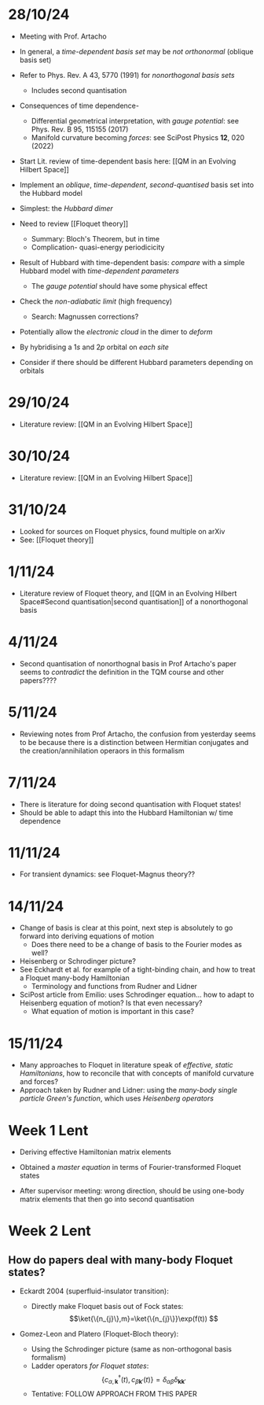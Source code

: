 # 28/10/24
- Meeting with Prof. Artacho

- In general, a _time-dependent basis set_ may be _not orthonormal_ (oblique basis set)
- Refer to Phys. Rev. A 43, 5770 (1991) for _nonorthogonal basis sets_
	- Includes second quantisation
- Consequences of time dependence-
	- Differential geometrical interpretation, with _gauge potential_: see Phys. Rev. B 95, 115155 (2017) 
	- Manifold curvature becoming _forces_: see SciPost Physics **12**, 020 (2022)

- Start Lit. review of time-dependent basis here: [[QM in an Evolving Hilbert Space]]

- Implement an _oblique_, _time-dependent_, _second-quantised_ basis set into the Hubbard model
- Simplest: the _Hubbard dimer_

- Need to review [[Floquet theory]]
	- Summary: Bloch's Theorem, but in time
	- Complication- quasi-energy periodicicity

- Result of Hubbard with time-dependent basis: _compare_ with a simple Hubbard model with _time-dependent parameters_
	- The _gauge potential_ should have some physical effect
- Check the _non-adiabatic limit_ (high frequency)
	- Search: Magnussen corrections?

- Potentially allow the _electronic cloud_ in the dimer to _deform_
- By hybridising a $1s$ and $2p$ orbital on _each site_
- Consider if there should be different Hubbard parameters depending on orbitals

# 29/10/24
- Literature review: [[QM in an Evolving Hilbert Space]]

# 30/10/24
- Literature review: [[QM in an Evolving Hilbert Space]]

# 31/10/24
- Looked for sources on Floquet physics, found multiple on arXiv
- See: [[Floquet theory]]

# 1/11/24
- Literature review of Floquet theory, and [[QM in an Evolving Hilbert Space#Second quantisation|second quantisation]] of a nonorthogonal basis

# 4/11/24
- Second quantisation of nonorthognal basis in Prof Artacho's paper seems to _contradict_ the definition in the TQM course and other papers????

# 5/11/24
 - Reviewing notes from Prof Artacho, the confusion from yesterday seems to be because there is a distinction between Hermitian conjugates and the creation/annihilation operaors in this formalism

# 7/11/24
- There is literature for doing second quantisation with Floquet states!
- Should be able to adapt this into the Hubbard Hamiltonian w/ time dependence


# 11/11/24
- For transient dynamics: see Floquet-Magnus theory??

# 14/11/24
- Change of basis is clear at this point, next step is absolutely to go forward into deriving equations of motion
	- Does there need to be a change of basis to the Fourier modes as well?
- Heisenberg or Schrodinger picture?
- See Eckhardt et al. for example of a tight-binding chain, and how to treat a Floquet many-body Hamiltonian
	- Terminology and functions from Rudner and Lidner
- SciPost article from Emilio: uses Schrodinger equation... how to adapt to Heisenberg equation of motion? Is that even necessary?
	- What equation of motion is important in this case?

# 15/11/24
- Many approaches to Floquet in literature speak of _effective, static Hamiltonians_, how to reconcile that with concepts of manifold curvature and forces?
- Approach taken by Rudner and Lidner: using the _many-body single particle Green's function_, which uses _Heisenberg operators_

# Week 1 Lent
- Deriving effective Hamiltonian matrix elements
- Obtained a _master equation_ in terms of Fourier-transformed Floquet states

- After supervisor meeting: wrong direction, should be using one-body matrix elements that then go into second quantisation

# Week 2 Lent

## How do papers deal with many-body Floquet states?
- Eckardt 2004 (superfluid-insulator transition):
	- Directly make Floquet basis out of Fock states:
$$\ket{\{n_{j}\},m}=\ket{\{n_{j}\}}\exp(f(t))  $$

- Gomez-Leon and Platero (Floquet-Bloch theory):
	- Using the Schrodinger picture (same as non-orthogonal basis formalism)
	- Ladder operators _for Floquet states_:
	$$\{c^{\dagger}_{\alpha,\boldsymbol{k}}(t),c_{\beta\boldsymbol{k}'}(t)\}=\delta_{\alpha\beta}\delta_{\boldsymbol{k}\boldsymbol{k}'}$$
	- Tentative: FOLLOW APPROACH FROM THIS PAPER